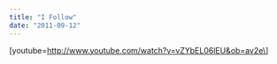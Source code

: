 ```yaml
---
title: "I Follow"
date: "2011-09-12"
---
```


\[youtube=http://www.youtube.com/watch?v=vZYbEL06lEU&ob=av2e\]
